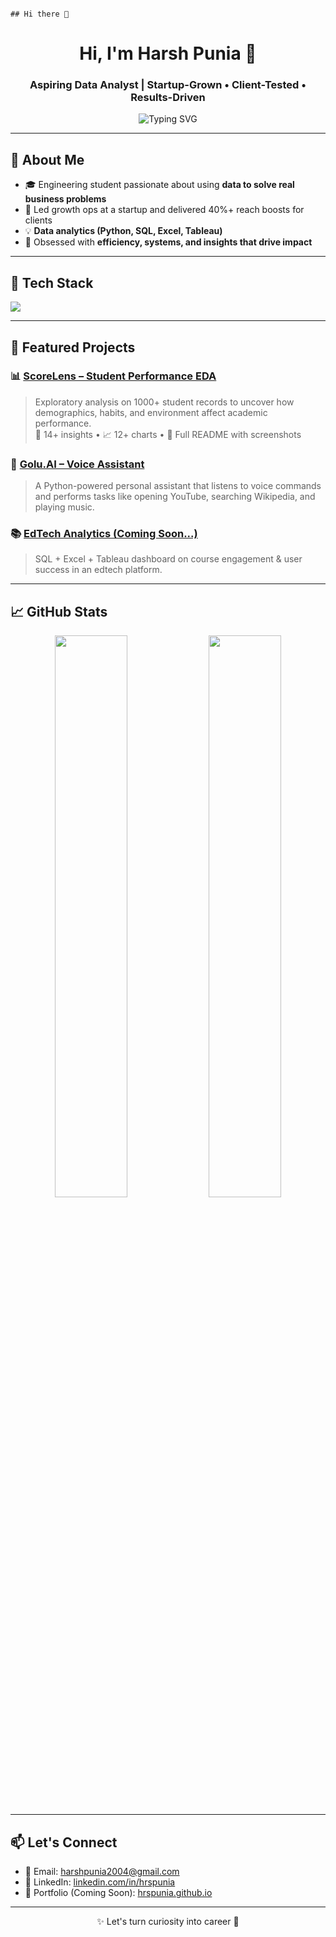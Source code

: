                                                                                ## Hi there 👋

<h1 align="center">Hi, I'm Harsh Punia 👋</h1>
<h3 align="center">Aspiring Data Analyst | Startup-Grown • Client-Tested • Results-Driven</h3>

<p align="center">
  <img src="https://readme-typing-svg.demolab.com?font=Fira+Code&pause=1000&center=true&vCenter=true&width=440&lines=Data+is+not+just+numbers+—+it's+direction.;I+turn+data+into+decisions.;Always+learning+%F0%9F%93%9A+|+Always+shipping+%F0%9F%9A%80" alt="Typing SVG" />
</p>

---

## 📜 About Me

- 🎓 Engineering student passionate about using **data to solve real business problems**
- 🚀 Led growth ops at a startup and delivered 40%+ reach boosts for clients  
- 💡 **Data analytics (Python, SQL, Excel, Tableau)**  
- 🧠 Obsessed with **efficiency, systems, and insights that drive impact**

---

## 🧰 Tech Stack

<img src="https://media.licdn.com/dms/image/v2/D5603AQFK8zfqbc0LuQ/profile-displayphoto-shrink_800_800/B56ZZKU58aGoAg-/0/1745003716835?e=1757548800&v=beta&t=fU4Yqvo0HcmSvFtlgleWSV6K6bykyY1BngfHQ8jjDkA" />

---

## 🚀 Featured Projects

### 📊 [ScoreLens – Student Performance EDA](https://github.com/hrspunia/ScoreLens)
> Exploratory analysis on 1000+ student records to uncover how demographics, habits, and environment affect academic performance.  
> 🧠 14+ insights • 📈 12+ charts • 📘 Full README with screenshots

### 🧠 [Golu.AI – Voice Assistant](https://github.com/hrspunia/Golu.AI)
> A Python-powered personal assistant that listens to voice commands and performs tasks like opening YouTube, searching Wikipedia, and playing music.

### 📚 [EdTech Analytics (Coming Soon...)](#)
> SQL + Excel + Tableau dashboard on course engagement & user success in an edtech platform.

---

## 📈 GitHub Stats

<p align="center">
  <img width="48%" src="https://github-readme-stats.vercel.app/api?username=hrspunia&show_icons=true&theme=radical" />
  <img width="48%" src="https://github-readme-streak-stats.herokuapp.com/?user=hrspunia&theme=radical" />
</p>

---

## 📫 Let's Connect

- 📧 Email: harshpunia2004@gmail.com  
- 💼 LinkedIn: [linkedin.com/in/hrspunia](https://linkedin.com/in/hrspunia)  
- 📂 Portfolio (Coming Soon): [hrspunia.github.io](https://hrspunia.github.io)

---

<p align="center">✨ Let's turn curiosity into career 🚀</p>


